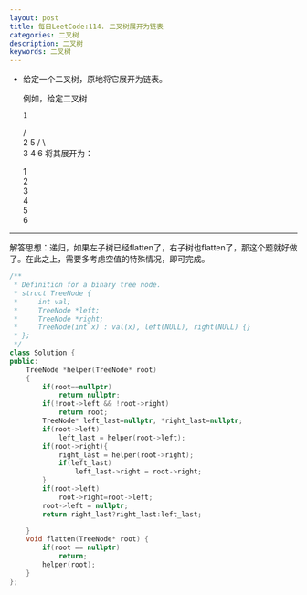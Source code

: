```yaml
---
layout: post
title: 每日LeetCode:114. 二叉树展开为链表
categories: 二叉树
description: 二叉树
keywords: 二叉树
---
```


- 给定一个二叉树，原地将它展开为链表。

  例如，给定二叉树

      1
     / \
    2   5
   / \   \
  3   4   6
  将其展开为：

  1
   \
    2
     \
      3
       \
        4
         \
          5
           \
            6

------

解答思想：递归，如果左子树已经flatten了，右子树也flatten了，那这个题就好做了。在此之上，需要多考虑空值的特殊情况，即可完成。

```c++
/**
 * Definition for a binary tree node.
 * struct TreeNode {
 *     int val;
 *     TreeNode *left;
 *     TreeNode *right;
 *     TreeNode(int x) : val(x), left(NULL), right(NULL) {}
 * };
 */
class Solution {
public:
    TreeNode *helper(TreeNode* root)
    {
        if(root==nullptr)
            return nullptr;
        if(!root->left && !root->right)
            return root;
        TreeNode* left_last=nullptr, *right_last=nullptr;
        if(root->left)
            left_last = helper(root->left);
        if(root->right){
            right_last = helper(root->right);
            if(left_last)
                left_last->right = root->right;
        }
        if(root->left)
            root->right=root->left;
        root->left = nullptr;
        return right_last?right_last:left_last;

    }
    void flatten(TreeNode* root) {
        if(root == nullptr)
            return;
        helper(root);
    }
};
```

